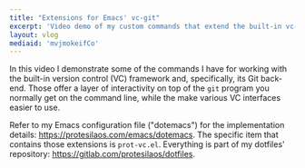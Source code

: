 ```yaml
---
title: "Extensions for Emacs' vc-git"
excerpt: 'Video demo of my custom commands that extend the built-in vc-git library and other VC elements.'
layout: vlog
mediaid: 'mvjmokeifCo'
---
```


In this video I demonstrate some of the commands I have for working with
the built-in version control (VC) framework and, specifically, its Git
back-end.  Those offer a layer of interactivity on top of the `git`
program you normally get on the command line, while the make various VC
interfaces easier to use.

Refer to my Emacs configuration file ("dotemacs") for the implementation
details: <https://protesilaos.com/emacs/dotemacs>.  The specific item that
contains those extensions is `prot-vc.el`.  Everything is part of my
dotfiles' repository: <https://gitlab.com/protesilaos/dotfiles>.
